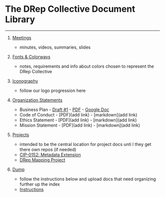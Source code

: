 # The DRep Collective Document Library

---
1. [Meetings](https://github.com/DRep-Collective/Landing/blob/main/docs/meetings/index.md)
    - minutes, videos, summaries, slides

2. [Fonts & Colorways](https://github.com/DRep-Collective/Landing/tree/main/docs/fonts-colors)
   - notes, requirements and info about colors chosen to represent the DRep Collective
  
3. [Iconography](https://github.com/DRep-Collective/Landing/blob/main/docs/iconography/icon-discuss.md)
   - follow our logo progression here
  
4. [Organization Statements](https://github.com/DRep-Collective/Landing/tree/main/docs/organization)
   - Business Plan - [Draft #1](https://github.com/DRep-Collective/Landing/blob/main/docs/organization/business-plan/bp-draft-1.md) - [PDF](https://github.com/DRep-Collective/Landing/blob/main/docs/organization/business-plan/DRep-collective-businessplan-draft-1.pdf) - [Google Doc](https://docs.google.com/document/d/14lvftm5l3YGTdQRscImo1eEccHi1m-kPubsT1TANDiM/edit?tab=t.0#heading=h.udmfnrwwrc32)
   - Code of Conduct - [PDF](add link) - [markdown](add link)
   - Ethics Statement - [PDF](add link) - [markdown](add link)
   - Mission Statement - [PDF](add link) - [markdown](add link)

6. [Projects](https://github.com/DRep-Collective/Landing/blob/main/docs/projects/index.md)
   - intended to be the central location for project docs unti l they get there own repos (if needed)
   - [CIP-0152: Metadata Extension](https://github.com/DRep-Collective/Landing/blob/main/docs/projects/metadata/draft-cip-0152-11-mar-2025.md)
   - [DRep Mapping Project](https://dev-drep.vercel.app/)

7. [Dump](https://github.com/DRep-Collective/Landing/tree/main/docs/dump)
   - follow the instructions below and upload docs that need organizing further up the index
   - [Instructions](https://github.com/DRep-Collective/Landing/tree/main/docs/dump/instructions.md)
